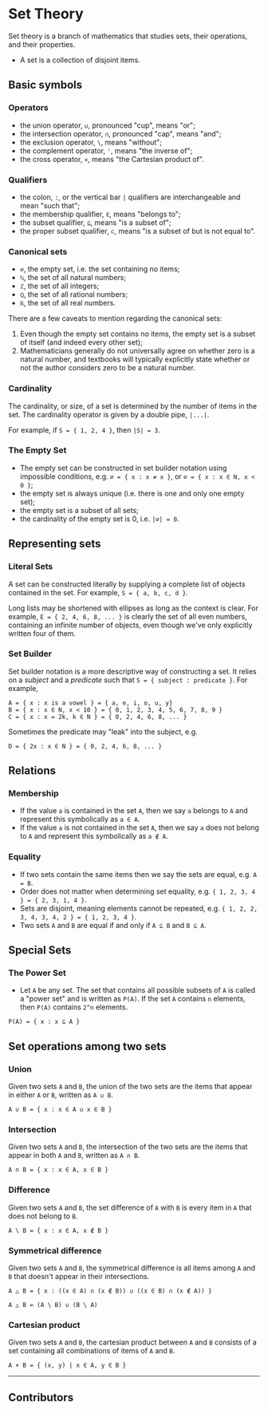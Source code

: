 # Set Theory

Set theory is a branch of mathematics that studies sets, their operations, and their properties.

* A set is a collection of disjoint items.

## Basic symbols

### Operators
* the union operator, `∪`, pronounced "cup", means "or";
* the intersection operator, `∩`, pronounced "cap", means "and";
* the exclusion operator, `\`, means "without";
* the complement operator, `'`, means "the inverse of";
* the cross operator, `×`, means "the Cartesian product of".

### Qualifiers 
* the colon, `:`, or the vertical bar `|` qualifiers are interchangeable and mean "such that";
* the membership qualifier, `∈`, means "belongs to";
* the subset qualifier, `⊆`, means "is a subset of";
* the proper subset qualifier, `⊂`, means "is a subset of but is not equal to".

### Canonical sets
* `∅`, the empty set, i.e. the set containing no items;
* `ℕ`, the set of all natural numbers;
* `ℤ`, the set of all integers;
* `ℚ`, the set of all rational numbers;
* `ℝ`, the set of all real numbers.

There are a few caveats to mention regarding the canonical sets:
1. Even though the empty set contains no items, the empty set is a subset of itself (and indeed every other set);
2. Mathematicians generally do not universally agree on whether zero is a natural number, and textbooks will typically explicitly state whether or not the author considers zero to be a natural number.


### Cardinality

The cardinality, or size, of a set is determined by the number of items in the set. The cardinality operator is given by a double pipe, `|...|`.

For example, if `S = { 1, 2, 4 }`, then `|S| = 3`.

### The Empty Set
* The empty set can be constructed in set builder notation using impossible conditions, e.g. `∅ = { x : x ≠ x }`, or `∅ = { x : x ∈ N, x < 0 }`;
* the empty set is always unique (i.e. there is one and only one empty set);
* the empty set is a subset of all sets;
* the cardinality of the empty set is 0, i.e. `|∅| = 0`.

## Representing sets

### Literal Sets

A set can be constructed literally by supplying a complete list of objects contained in the set. For example, `S = { a, b, c, d }`.

Long lists may be shortened with ellipses as long as the context is clear. For example, `E = { 2, 4, 6, 8, ... }` is clearly the set of all even numbers, containing an infinite number of objects, even though we've only explicitly written four of them.

### Set Builder

Set builder notation is a more descriptive way of constructing a set. It relies on a _subject_ and a _predicate_ such that `S = { subject : predicate }`. For example,

```
A = { x : x is a vowel } = { a, e, i, o, u, y}
B = { x : x ∈ N, x < 10 } = { 0, 1, 2, 3, 4, 5, 6, 7, 8, 9 }
C = { x : x = 2k, k ∈ N } = { 0, 2, 4, 6, 8, ... }
```

Sometimes the predicate may "leak" into the subject, e.g.

```
D = { 2x : x ∈ N } = { 0, 2, 4, 6, 8, ... }
```

## Relations

### Membership

* If the value `a` is contained in the set `A`, then we say `a` belongs to `A` and represent this symbolically as `a ∈ A`.
* If the value `a` is not contained in the set `A`, then we say `a` does not belong to `A` and represent this symbolically as `a ∉ A`.

### Equality

* If two sets contain the same items then we say the sets are equal, e.g. `A = B`.
* Order does not matter when determining set equality, e.g. `{ 1, 2, 3, 4 } = { 2, 3, 1, 4 }`.
* Sets are disjoint, meaning elements cannot be repeated, e.g. `{ 1, 2, 2, 3, 4, 3, 4, 2 } = { 1, 2, 3, 4 }`.
* Two sets `A` and `B` are equal if and only if `A ⊆ B` and `B ⊆ A`.

## Special Sets

### The Power Set
* Let `A` be any set. The set that contains all possible subsets of `A` is called a "power set" and is written as `P(A)`. If the set `A` contains `n` elements, then `P(A)` contains `2^n` elements.

```
P(A) = { x : x ⊆ A }
```

## Set operations among two sets
### Union
Given two sets `A` and `B`, the union of the two sets are the items that appear in either `A` or `B`, written as `A ∪ B`.

```
A ∪ B = { x : x ∈ A ∪ x ∈ B }
```

### Intersection
Given two sets `A` and `B`, the intersection of the two sets are the items that appear in both `A` and `B`, written as `A ∩ B`.

```
A ∩ B = { x : x ∈ A, x ∈ B }
```

### Difference
Given two sets `A` and `B`, the set difference of `A` with `B` is every item in `A` that does not belong to `B`.

```
A \ B = { x : x ∈ A, x ∉ B }
```

### Symmetrical difference
Given two sets `A` and `B`, the symmetrical difference is all items among `A` and `B` that doesn't appear in their intersections.

```
A △ B = { x : ((x ∈ A) ∩ (x ∉ B)) ∪ ((x ∈ B) ∩ (x ∉ A)) }

A △ B = (A \ B) ∪ (B \ A)
```

### Cartesian product
Given two sets `A` and `B`, the cartesian product between `A` and `B` consists of a set containing all combinations of items of `A` and `B`.

```
A × B = { (x, y) | x ∈ A, y ∈ B }
```

---

## Contributors
